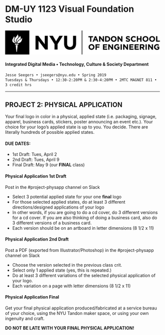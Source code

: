 # DM-UY 1123 Visual Foundation Studio
![NYU](nyu_soe_logo.png)
#### Integrated Digital Media • Technology, Culture & Society Department 
    Jesse Seegers • jseegers@nyu.edu • Spring 2019 
    Tuesdays & Thursdays • 12:30-2:20PM & 2:30-4:20PM • 2MTC MAGNET 811 • 3 credit hrs
---


## PROJECT 2: PHYSICAL APPLICATION 
Your final logo in color in a physical, applied state (i.e. packaging, signage, apparel, business cards, stickers, poster announcing an event etc.). Your choice for your logo’s applied state is up to you. You decide. There are literally hundreds of possible applied states. 

#### DUE DATES:
- 1st Draft: Tues, April 2
- 2nd Draft: Tues, April 9
- Final Draft: May 9 (our **FINAL** class)


#### Physical Application 1st Draft    
Post in the #project-physapp channel on Slack

* Select 3 potential applied state for your one **final** logo
* For those selected applied states, do at least 3 different directions/designed applications of your logo
* In other words, if you are going to do a cd cover, do 3 different versions for a cd cover. If you are also thinking of doing a business card, also do 3 different versions of a business card. 
* Each version should be on an artboard in letter dimensions (8 1/2 x 11)

#### Physical Application 2nd Draft    
Post a PDF (exported from Illustrator/Photoshop) in the #project-physapp channel on Slack

* Choose the version selected in the previous class crit.
* Select only 1 applied state (yes, this is repeated.)
* Do at least 3 different variations of the selected physical application of your logo. 
* Each variation on a page with letter dimensions (8 1/2 x 11)

#### Physical Application Final    
Get your final physical application produced/fabricated at a service bureau of your choice, using the NYU Tandon maker space, or using your own ingenuity and craft.

**DO NOT BE LATE WITH YOUR FINAL PHYSICAL APPLICATION!**




